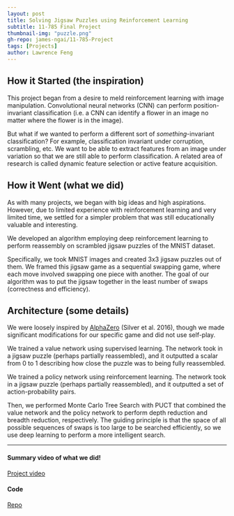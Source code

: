```yaml
---
layout: post
title: Solving Jigsaw Puzzles using Reinforcement Learning
subtitle: 11-785 Final Project
thumbnail-img: "puzzle.png"
gh-repo: james-ngai/11-785-Project
tags: [Projects]
author: Lawrence Feng
---
```


## How it Started (the inspiration)

This project began from a desire to meld reinforcement learning with image manipulation. Convolutional neural networks (CNN) can perform position-invariant classification (i.e. a CNN can identify a flower in an image no matter where the flower is in the image).

But what if we wanted to perform a different sort of *something*-invariant classification? For example, classification invariant under corruption, scrambling, etc. We want to be able to extract features from an image under variation so that we are still able to perform classification. A related area of research is called dynamic feature selection or active feature acquisition. 

## How it Went (what we did)

As with many projects, we began with big ideas and high aspirations. However, due to limited experience with reinforcement learning and very limited time, we settled for a simpler problem that was still educationally valuable and interesting.

We developed an algorithm employing deep reinforcement learning to perform reassembly on scrambled jigsaw puzzles of the MNIST dataset. 

Specifically, we took MNIST images and created 3x3 jigsaw puzzles out of them. We framed this jigsaw game as a sequential swapping game, where each move involved swapping one piece with another. The goal of our algorithm was to put the jigsaw together in the least number of swaps (correctness and efficiency).

## Architecture (some details)

We were loosely inspired by [AlphaZero](https://rdcu.be/dEhq4) (Silver et al. 2016), though we made significant modifications for our specific game and did not use self-play.

We trained a value network using supervised learning. The network took in a jigsaw puzzle (perhaps partially reassembled), and it outputted a scalar from 0 to 1 describing how close the puzzle was to being fully reassembled.

We trained a policy network using reinforcement learning. The network took in a jigsaw puzzle (perhaps partially reassembled),  and it outputted a set of action-probability pairs.

Then, we performed Monte Carlo Tree Search with PUCT that combined the value network and the policy network to perform depth reduction and breadth reduction, respectively. The guiding principle is that the space of all possible sequences of swaps is too large to be searched efficiently, so we use deep learning to perform a more intelligent search.

---
#### Summary video of what we did!

[Project video](https://www.youtube.com/watch?v=DpJcMY3AIuo&ab_channel=LawrenceFeng)

#### Code

[Repo](https://github.com/james-ngai/11-785-Project)
